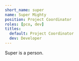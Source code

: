 ```yaml
---
short_name: super
name: Super Mighty
position: Project Coordinator
roles: [pco, dev]
titles:
  default: Project Coordinator
  dev: Developer
---
```

Super is a person.